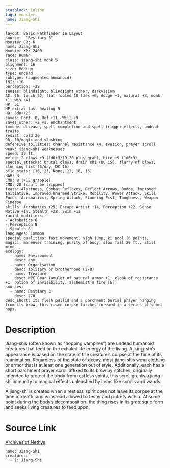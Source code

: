 ```yaml
---
statblock: inline
tags: monster
name: Jiang-Shi
---
```

```statblock
layout: Basic Pathfinder 1e Layout
source:  "Bestiary 3"
Monster_CR: 6
name: Jiang-Shi
Monster_XP: 2400
race: Human
class: jiang-shi monk 5
alignment: LE
size: Medium
type: undead
subtype: (augmented humanoid)
INI: +10
perception: +22
senses: blindsight, blindsight_other, darkvision
AC: 25, touch 22, flat-footed 18 (dex +6, dodge +1, natural +3, monk +1, wis +4)
HP: 51
HP_extra: fast healing 5
HD: 5d8++25
saves: Fort +8, Ref +11, Will +9
saves_other: +2 vs. enchantment
immune: disease, spell completion and spell trigger effects, undead traits
resist: cold 20
DR: 10/magic and slashing
defensive_abilities: channel resistance +4, evasion, prayer scroll
weak: jiang-shi weaknesses
speed: 30 ft.
melee: 2 claws +9 (1d8+3/19-20 plus grab), bite +9 (1d6+3)
special_attacks: brutal claws, drain chi (DC 15), flurry of blows, stunning fist (5/day, DC 16)
pf1e_stats: [16, 23, None, 12, 18, 16]
BAB: 3
CMB: 8 (+12 grapple)
CMD: 28 (can’t be tripped)
feats: Alertness, Combat Reflexes, Deflect Arrows, Dodge, Improved Initiative, Improved Unarmed Strike, Mobility, Power Attack, Skill Focus (Acrobatics), Spring Attack, Stunning Fist, Toughness, Weapon Finesse
skills: Acrobatics +25, Escape Artist +14, Perception +22, Sense Motive +14, Stealth +22, Swim +11
racial_modifiers:
- Acrobatics 8
- Perception 8
- Stealth 8
languages: Common
special_qualities: fast movement, high jump, ki pool (6 points, magic), maneuver training, purity of body, slow fall 20 ft., still mind
ecology:
  - name: Environment
    desc: any
  - name: Organisation
    desc: solitary or brotherhood (2-8)
  - name: Treasure
    desc: NPC Gear (amulet of natural armor +1, cloak of resistance +1, potion of invisibility, alchemist’s fire [6])
sources:
  - name: Bestiary 3
    desc: 278
desc_short: Its flesh pallid and a parchment burial prayer hanging from its brow, this risen corpse lurches forward in a series of short hops.
```
# Description
Jiang-shis (often known as “hopping vampires”) are undead humanoid creatures that feed on the exhaled life energy of the living. A jiang-shi’s appearance is based on the state of the creature’s corpse at the time of its reanimation. Regardless of the state of decay, most jiang-shis wear clothing or armor that is at least one generation out of style. Additionally, each has a short parchment prayer scroll affixed to its brow by stitches; originally intended to protect the body from restless spirits, this scroll grants a jiang-shi immunity to magical effects unleashed by items like scrolls and wands.

A jiang-shi is created when a restless spirit does not leave its corpse at the time of death, and is instead allowed to fester and putrefy within. At some point during the body’s decomposition, the thing rises in its grotesque form and seeks living creatures to feed upon.
# Source Link
[Archives of Nethys](https://aonprd.com/MonsterDisplay.aspx?ItemName=Jiang-Shi)
```encounter-table
name: Jiang-Shi
creatures:
  - 1: Jiang-Shi
```
